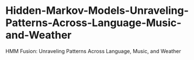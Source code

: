 # Hidden-Markov-Models-Unraveling-Patterns-Across-Language-Music-and-Weather
HMM Fusion: Unraveling Patterns Across Language, Music, and Weather
